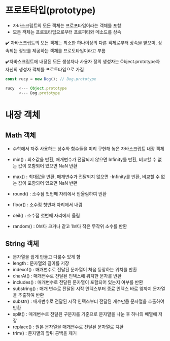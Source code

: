 # 프로토타입(prototype)

- 자바스크립트의 모든 객체는 프로포타입이라는 객체를 포함
- 모든 객체는 프로토타입으로부터 프로퍼티와 메소드를 상속

✔️ 자바스크립트의 모든 객체는 최소한 하나이상의 다른 객체로부터 상속을 받으며, 상속되는 정보를 제공하는 객체를 프로토타입이라고 부름

✔️자바스크립트에 내장된 모든 생성자나 사용자 정의 생성자는 Object.prototype과 자신의 생성자 객체를 프로토타입으로 가짐

```js
const rucy = new Dog(); // Dog.prototype

rucy  <--- Object.prototype
      <--- Dog.prototype
```

# 내장 객체

## Math 객체

- 수학에서 자주 사용하는 상수와 함수들을 미리 구현해 높은 자바스크립트 내장 객체

- min() : 최소값을 반환, 매개변수가 전달되지 않으면 Infinity를 반환, 비교할 수 없는 값이 포함되어 있으면 NaN 반환
- max() : 최대값을 반환, 매개변수가 전달되지 않으면 -Infinity를 반환, 비교할 수 없는 값이 포함되어 있으면 NaN 반환
- round() : 소수점 첫번째 자리에서 반올림하여 반환
- floor() : 소수점 첫번째 자리에서 내림
- ceil() : 소수점 첫번째 자리에서 올림
- random() : 0보다 크거나 같고 1보다 작은 무작위 소수를 반환

## String 객체

- 문자열을 쉽게 만들고 다룰수 있게 함
- length : 문자열의 길이를 저장
- indexof() : 매개변수로 전달된 문자열이 처음 등장하는 위치를 반환
- charAt() : 매개변수로 전달된 인덱스에 위치한 문자를 반환
- includes() : 매개변수로 전달된 문자열이 포함되어 있는지 여부를 반환
- substring() : 매개 변수로 전달된 시작 인덱스부터 종료 인덱스 바로 앞까지 문자열을 추출하여 반환
- substr() : 매개변수로 전달된 시작 인덱스부터 전달된 개수만큼 문자열을 추출하여 반환
- split() : 매개변수로 전달된 구분자를 기준으로 문자열을 나눈 후 하나의 배열에 저장
- replace() : 원본 문자열을 매개변수로 전달된 문자열로 치환
- trim() : 문자열의 앞뒤 공백을 제거